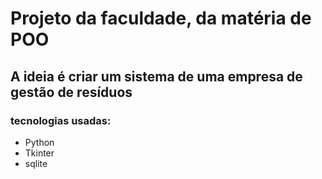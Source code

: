 # Projeto da faculdade, da matéria de POO

## A ideia é criar um sistema de uma empresa de gestão de resíduos

### tecnologias usadas:
<ul>
  <li>Python</li>
  <li>Tkinter</li>
  <li>sqlite</li>
</ul>
